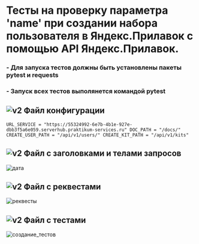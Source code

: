﻿# Тесты на проверку параметра 'name' при создании набора пользователя в Яндекс.Прилавок с помощью API Яндекс.Прилавок.
### - Для запуска тестов должны быть установлены пакеты pytest и requests
### - Запуск всех тестов выполянется командой pytest

## ![v2](https://github.com/GorgeousTV/Pytest-API-Yandex.Prilavok/assets/144271169/be815888-48c0-4312-9b33-694ba8829463) Файл конфигурации

``URL_SERVICE = "https://55324992-6e7b-4b1e-927e-dbb3f5a6e059.serverhub.praktikum-services.ru"
DOC_PATH = "/docs/"
CREATE_USER_PATH = "/api/v1/users/"
CREATE_KIT_PATH = "/api/v1/kits"``

## ![v2](https://github.com/GorgeousTV/Pytest-API-Yandex.Prilavok/assets/144271169/be815888-48c0-4312-9b33-694ba8829463) Файл с заголовками и телами запросов

![дата](https://github.com/GorgeousTV/Pytest-API-Yandex.Prilavok/assets/144271169/a15fc784-8f1e-4018-85d5-9add0728eca5)

## ![v2](https://github.com/GorgeousTV/Pytest-API-Yandex.Prilavok/assets/144271169/be815888-48c0-4312-9b33-694ba8829463) Файл с реквестами

![реквесты](https://github.com/GorgeousTV/Pytest-API-Yandex.Prilavok/assets/144271169/1066862e-ad67-40b2-a12e-ba3e963d2b0b)

## ![v2](https://github.com/GorgeousTV/Pytest-API-Yandex.Prilavok/assets/144271169/be815888-48c0-4312-9b33-694ba8829463) Файл с тестами

![создание_тестов](https://github.com/GorgeousTV/Pytest-API-Yandex.Prilavok/assets/144271169/114c6bac-90c5-4e6c-b6e1-28a96634f9db)
